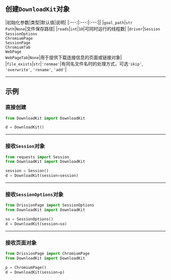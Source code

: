 ## 创建`DownloadKit`对象

|初始化参数|类型|默认值|说明|
|:---:|:---:|:---:||
|`goal_path`|`str`<br>`Path`|`None`|文件保存路径|
|`roads`|`int`|`10`|可同时运行的线程数|
|`driver`|`Session`<br>`SessionOptions`<br>`ChromiumPage`<br>`SessionPage`<br>`ChromiumTab`<br>`WebPage`<br>`WebPageTab`|`None`|用于提供下载连接信息的页面或链接对象|
|`file_exists`|`str`|`'renmae'`|有同名文件名时的处理方式，可选`'skip'`, `'overwrite'`, `'rename'`, `'add'`|

---

## 示例

### 直接创建

```python
from DownloadKit import DownloadKit

d = DownloadKit()
```

---

### 接收`Session`对象

```python
from requests import Session
from DownloadKit import DownloadKit

session = Session()
d = DownloadKit(session=session)
```

---

### 接收`SessionOptions`对象

```python
from DrissionPage import SessionOptions
from DownloadKit import DownloadKit

so = SessionOptions()
d = DownloadKit(session=so)
```

---

### 接收页面对象

```python
from DrissionPage import ChromiumPage
from DownloadKit import DownloadKit

p = ChromiumPage()
d = DownloadKit(session=p)
```